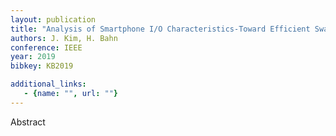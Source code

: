 ```yaml
---
layout: publication
title: "Analysis of Smartphone I/O Characteristics-Toward Efficient Swap in a Smartphone"
authors: J. Kim, H. Bahn
conference: IEEE
year: 2019
bibkey: KB2019

additional_links:
   - {name: "", url: ""}
---
```

Abstract
